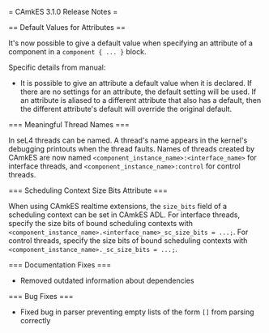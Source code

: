 = CAmkES 3.1.0 Release Notes =

== Default Values for Attributes ==

It's now possible to give a default value when specifying an attribute of a component in a `component { ... }` block.

Specific details from manual:
 * It is possible to give an attribute a default value when it is declared.  If
 there are no settings for an attribute, the default setting will be used.  If
 an attribute is aliased to a different attribute that also has a default,
 then the different attribute's default will override the original default.

=== Meaningful Thread Names ===

In seL4 threads can be named. A thread's name appears in the kernel's debugging printouts when the thread faults.
Names of threads created by CAmkES are now named `<component_instance_name>:<interface_name>` for interface threads,
and `<component_instance_name>:control` for control threads.

=== Scheduling Context Size Bits Attribute ===

When using CAmkES realtime extensions, the `size_bits` field of a scheduling context can be set in CAmkES ADL.
For interface threads, specify the size bits of bound scheduling contexts with `<component_instance_name>.<interface_name>_sc_size_bits = ...;`.
For control threads, specify the size bits of bound scheduling contexts with `<component_instance_name>._sc_size_bits = ...;`.

=== Documentation Fixes ===

 * Removed outdated information about dependencies

=== Bug Fixes ===

 * Fixed bug in parser preventing empty lists of the form `[]` from parsing correctly
